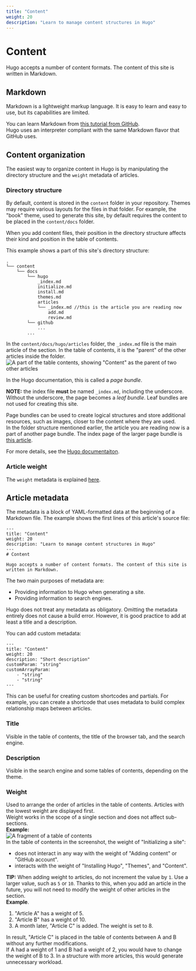 ```yaml
---
title: "Content"
weight: 20
description: "Learn to manage content structures in Hugo"
---
```

# Content

Hugo accepts a number of content formats. The content of this site is written in Markdown.

## Markdown
Markdown is a lightweight markup language. It is easy to learn and easy to use, but its capabilities are limited.

You can learn Markdown from [this tutorial from GitHub](https://guides.github.com/features/mastering-markdown/).  
Hugo uses an interpreter compliant with the same Markdown flavor that GitHub uses.

## Content organization
The easiest way to organize content in Hugo is by manipulating the directory structure and the `weight` metadata of articles.
### Directory structure
By default, content is stored in the `content` folder in your repository. Themes may require various layouts for the files in that folder. For example, the "book" theme, used to generate this site, by default requires the content to be placed in the `content/docs` folder.

When you add content files, their position in the directory structure affects their kind and position in the table of contents.

This example shows a part of this site's directory structure:
```
.
└── content
    └── docs
        └── hugo
            _index.md
            initialize.md
            install.md
            themes.md
            articles
            └── _index.md //this is the article you are reading now
                add.md
                review.md
        └── github
            ...
        ...
```

In the `content/docs/hugo/articles` folder, the `_index.md` file is the main article of the section. In the table of contents, it is the "parent" of the other articles inside the folder.  
![A part of the table contents, showing "Content" as the parent of two other articles](/images/tocexample.png)  

In the Hugo documentation, this is called a *page bundle*.  

**NOTE:** the index file **must** be named `_index.md`, including the underscore. Without the underscore, the page becomes a *leaf bundle*. Leaf bundles are not used for creating this site.

Page bundles can be used to create logical structures and store additional resources, such as images, closer to the content where they are used.  
In the folder structure mentioned earlier, the article you are reading now is a part of another page bundle. The index page of the larger page bundle is [this article](/docs/hugo).

For more details, see the [Hugo documentaiton](https://gohugo.io/content-management/organization/).

### Article weight
The `weight` metadata is explained [here](#weight).

## Article metadata
The metadata is a block of YAML-formatted data at the beginning of a Markdown file. The example shows the first lines of this article's source file:
```
---
title: "Content"
weight: 20
description: "Learn to manage content structures in Hugo"
---
# Content

Hugo accepts a number of content formats. The content of this site is written in Markdown.
```

The two main purposes of metadata are:
- Providing information to Hugo when generating a site.
- Providing information to search engines.

Hugo does not treat any metadata as obligatory. Omitting the metadata entirely does not cause a build error. However, it is good practice to add at least a title and a description.

You can add custom metadata:
```
---
title: "Content"
weight: 20
description: "Short description"
customParam: "string"
customArrayParam:
    - "string"
    - "string"
---
```
This can be useful for creating custom shortcodes and partials. For example, you can create a shortcode that uses metadata to build complex relationship maps between articles.

### Title
Visible in the table of contents, the title of the browser tab, and the search engine.
### Description
Visible in the search engine and some tables of contents, depending on the theme.
### Weight
Used to arrange the order of articles in the table of contents. Articles with the lowest weight are displayed first.  
Weight works in the scope of a single section and does not affect sub-sections.  
**Example:**  
![A fragment of a table of contents](/images/weightexample.png)  
In the table of contents in the screenshot, the weight of "Initializing a site":
- does not interact in any way with the weight of "Adding content" or "GitHub account". 
- interacts with the weight of "Installing Hugo", "Themes", and "Content".

**TIP:** When adding weight to articles, do not increment the value by `1`. Use a larger value, such as `5` or `10`. Thanks to this, when you add an article in the future, you will not need to modify the weight of other articles in the section.  
**Example**.
1. "Article A" has a weight of 5.
2. "Article B" has a weight of 10.
3. A month later, "Article C" is added. The weight is set to 8.

In result, "Article C" is placed in the table of contents between A and B without any further modifications.  
If A had a weight of 1 and B had a weight of 2, you would have to change the weight of B to 3. In a structure with more articles, this would generate unnecessary workload.
